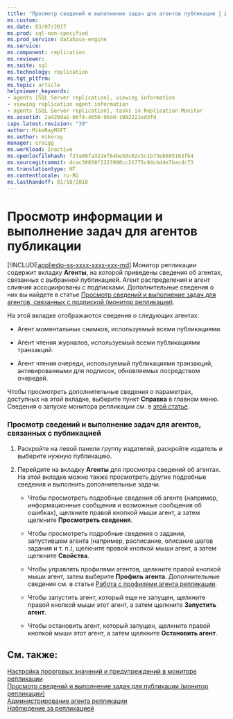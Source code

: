 ```yaml
---
title: "Просмотр сведений и выполнение задач для агентов публикации | Документация Майкрософт"
ms.custom: 
ms.date: 03/07/2017
ms.prod: sql-non-specified
ms.prod_service: database-engine
ms.service: 
ms.component: replication
ms.reviewer: 
ms.suite: sql
ms.technology: replication
ms.tgt_pltfrm: 
ms.topic: article
helpviewer_keywords:
- agents [SQL Server replication], viewing information
- viewing replication agent information
- agents [SQL Server replication], tasks in Replication Monitor
ms.assetid: 2a420da2-66f4-4650-9bdd-1992221ed3fd
caps.latest.revision: "39"
author: MikeRayMSFT
ms.author: mikeray
manager: craigg
ms.workload: Inactive
ms.openlocfilehash: f23a88fa322ef64be50c02c5c1b73eb685163fb4
ms.sourcegitcommit: dcac30038f2223990cc21775c84cbd4e7bacdc73
ms.translationtype: HT
ms.contentlocale: ru-RU
ms.lasthandoff: 01/18/2018
---
```

# <a name="view-information-and-perform-tasks-for-publication-agents"></a>Просмотр информации и выполнение задач для агентов публикации
[!INCLUDE[appliesto-ss-xxxx-xxxx-xxx-md](../../../includes/appliesto-ss-xxxx-xxxx-xxx-md.md)] Монитор репликации содержит вкладку **Агенты**, на которой приведены сведения об агентах, связанных с выбранной публикацией. Агент распределения и агент слияния ассоциированы с подписками. Дополнительные сведения о них вы найдете в статье [Просмотр сведений и выполнение задач для агентов, связанных с подпиской (монитор репликации)](../../../relational-databases/replication/monitor/view-information-and-perform-tasks-for-subscription-agents.md).  
  
 На этой вкладке отображаются сведения о следующих агентах:  
  
-   Агент моментальных снимков, используемый всеми публикациями.  
  
-   Агент чтения журналов, используемый всеми публикациями транзакций.  
  
-   Агент чтения очереди, используемый публикациями транзакций, активированными для подписок, обновляемых посредством очередей.  
  
 Чтобы просмотреть дополнительные сведения о параметрах, доступных на этой вкладке, выберите пункт **Справка** в главном меню. Сведения о запуске монитора репликации см. в [этой статье](../../../relational-databases/replication/monitor/start-the-replication-monitor.md).  
  
### <a name="to-view-information-and-perform-tasks-for-the-agents-associated-with-a-publication"></a>Просмотр сведений и выполнение задач для агентов, связанных с публикацией  
  
1.  Раскройте на левой панели группу издателей, раскройте издатель и выберите нужную публикацию.  
  
2.  Перейдите на вкладку **Агенты** для просмотра сведений об агентах. На этой вкладке можно также просмотреть другие подробные сведения и выполнить дополнительные задачи.  
  
    -   Чтобы просмотреть подробные сведения об агенте (например, информационные сообщения и возможные сообщения об ошибках), щелкните правой кнопкой мыши агент, а затем щелкните **Просмотреть сведения**.  
  
    -   Чтобы просмотреть подробные сведения о задании, запустившем агента (например, расписание, описание шагов задания и т. п.), щелкните правой кнопкой мыши агент, а затем щелкните **Свойства**.  
  
    -   Чтобы управлять профилями агентов, щелкните правой кнопкой мыши агент, затем выберите **Профиль агента**. Дополнительные сведения см. в статье [Работа с профилями агента репликации](../../../relational-databases/replication/agents/work-with-replication-agent-profiles.md).  
  
    -   Чтобы запустить агент, который еще не запущен, щелкните правой кнопкой мыши этот агент, а затем щелкните **Запустить агент**.  
  
    -   Чтобы остановить агент, который запущен, щелкните правой кнопкой мыши этот агент, а затем щелкните **Остановить агент**.  
  
## <a name="see-also"></a>См. также:  
 [Настройка пороговых значений и предупреждений в мониторе репликации](../../../relational-databases/replication/monitor/set-thresholds-and-warnings-in-replication-monitor.md)   
 [Просмотр сведений и выполнение задач для публикации (монитор репликации)](../../../relational-databases/replication/monitor/view-information-and-perform-tasks-for-a-publication-replication-monitor.md)   
 [Администрирование агента репликации](../../../relational-databases/replication/agents/replication-agent-administration.md)   
 [Наблюдение за репликацией](../../../relational-databases/replication/monitor/monitoring-replication-overview.md)  
  
  
